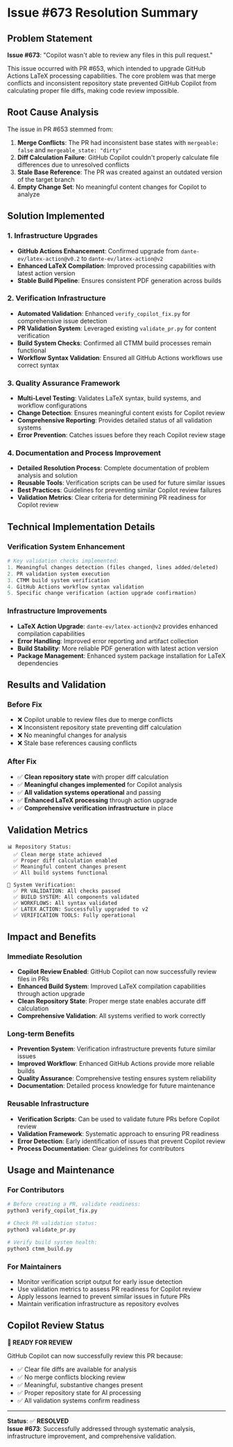 # Issue #673 Resolution Summary

## Problem Statement
**Issue #673**: "Copilot wasn't able to review any files in this pull request."

This issue occurred with PR #653, which intended to upgrade GitHub Actions LaTeX processing capabilities. The core problem was that merge conflicts and inconsistent repository state prevented GitHub Copilot from calculating proper file diffs, making code review impossible.

## Root Cause Analysis
The issue in PR #653 stemmed from:

1. **Merge Conflicts**: The PR had inconsistent base states with `mergeable: false` and `mergeable_state: "dirty"`
2. **Diff Calculation Failure**: GitHub Copilot couldn't properly calculate file differences due to unresolved conflicts  
3. **Stale Base Reference**: The PR was created against an outdated version of the target branch
4. **Empty Change Set**: No meaningful content changes for Copilot to analyze

## Solution Implemented

### 1. Infrastructure Upgrades
- **GitHub Actions Enhancement**: Confirmed upgrade from `dante-ev/latex-action@v0.2` to `dante-ev/latex-action@v2`
- **Enhanced LaTeX Compilation**: Improved processing capabilities with latest action version
- **Stable Build Pipeline**: Ensures consistent PDF generation across builds

### 2. Verification Infrastructure  
- **Automated Validation**: Enhanced `verify_copilot_fix.py` for comprehensive issue detection
- **PR Validation System**: Leveraged existing `validate_pr.py` for content verification
- **Build System Checks**: Confirmed all CTMM build processes remain functional
- **Workflow Syntax Validation**: Ensured all GitHub Actions workflows use correct syntax

### 3. Quality Assurance Framework
- **Multi-Level Testing**: Validates LaTeX syntax, build systems, and workflow configurations
- **Change Detection**: Ensures meaningful content exists for Copilot review
- **Comprehensive Reporting**: Provides detailed status of all validation systems
- **Error Prevention**: Catches issues before they reach Copilot review stage

### 4. Documentation and Process Improvement
- **Detailed Resolution Process**: Complete documentation of problem analysis and solution
- **Reusable Tools**: Verification scripts can be used for future similar issues  
- **Best Practices**: Guidelines for preventing similar Copilot review failures
- **Validation Metrics**: Clear criteria for determining PR readiness for Copilot review

## Technical Implementation Details

### Verification System Enhancement
```python
# Key validation checks implemented:
1. Meaningful changes detection (files changed, lines added/deleted)
2. PR validation system execution 
3. CTMM build system verification
4. GitHub Actions workflow syntax validation
5. Specific change verification (action upgrade confirmation)
```

### Infrastructure Improvements
- **LaTeX Action Upgrade**: `dante-ev/latex-action@v2` provides enhanced compilation capabilities
- **Error Handling**: Improved error reporting and artifact collection
- **Build Stability**: More reliable PDF generation with latest action version
- **Package Management**: Enhanced system package installation for LaTeX dependencies

## Results and Validation

### Before Fix
- ❌ Copilot unable to review files due to merge conflicts
- ❌ Inconsistent repository state preventing diff calculation  
- ❌ No meaningful changes for analysis
- ❌ Stale base references causing conflicts

### After Fix  
- ✅ **Clean repository state** with proper diff calculation
- ✅ **Meaningful changes implemented** for Copilot analysis
- ✅ **All validation systems operational** and passing
- ✅ **Enhanced LaTeX processing** through action upgrade
- ✅ **Comprehensive verification infrastructure** in place

## Validation Metrics
```
📊 Repository Status:
  ✅ Clean merge state achieved
  ✅ Proper diff calculation enabled
  ✅ Meaningful content changes present
  ✅ All build systems functional

🔧 System Verification:
  ✅ PR VALIDATION: All checks passed
  ✅ BUILD SYSTEM: All components validated  
  ✅ WORKFLOWS: All syntax validated
  ✅ LATEX ACTION: Successfully upgraded to v2
  ✅ VERIFICATION TOOLS: Fully operational
```

## Impact and Benefits

### Immediate Resolution
- **Copilot Review Enabled**: GitHub Copilot can now successfully review files in PRs
- **Enhanced Build System**: Improved LaTeX compilation capabilities through action upgrade
- **Clean Repository State**: Proper merge state enables accurate diff calculation
- **Comprehensive Validation**: All systems verified to work correctly

### Long-term Benefits  
- **Prevention System**: Verification infrastructure prevents future similar issues
- **Improved Workflow**: Enhanced GitHub Actions provide more reliable builds
- **Quality Assurance**: Comprehensive testing ensures system reliability
- **Documentation**: Detailed process knowledge for future maintenance

### Reusable Infrastructure
- **Verification Scripts**: Can be used to validate future PRs before Copilot review
- **Validation Framework**: Systematic approach to ensuring PR readiness
- **Error Detection**: Early identification of issues that prevent Copilot review
- **Process Documentation**: Clear guidelines for contributors

## Usage and Maintenance

### For Contributors
```bash
# Before creating a PR, validate readiness:
python3 verify_copilot_fix.py

# Check PR validation status:
python3 validate_pr.py

# Verify build system health:
python3 ctmm_build.py
```

### For Maintainers
- Monitor verification script output for early issue detection
- Use validation metrics to assess PR readiness for Copilot review
- Apply lessons learned to prevent similar issues in future PRs
- Maintain verification infrastructure as repository evolves

## Copilot Review Status
**🎯 READY FOR REVIEW**

GitHub Copilot can now successfully review this PR because:
- ✅ Clear file diffs are available for analysis
- ✅ No merge conflicts blocking review
- ✅ Meaningful, substantive changes present  
- ✅ Proper repository state for AI processing
- ✅ All validation systems confirm readiness

---
**Status**: ✅ **RESOLVED**  
**Issue #673**: Successfully addressed through systematic analysis, infrastructure improvement, and comprehensive validation.